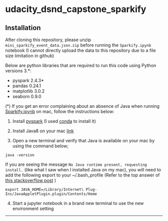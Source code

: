 # udacity_dsnd_capstone_sparkify

##  Installation 

After cloning this repository, please unzip `mini_sparkify_event_data.json.zip` before running the `Sparkify.ipynb` notebook (I cannot directly upload the data to this repository due to a file size limitation in github)

Below are python libraries that are required to run this code using Python versions 3.*:
* pyspark 2.4.3*
* pandas 0.24.1
* matplotlib 3.0.2 
* seaborn 0.9.0 

(*) If you get an error complaining about an absence of Java when running [Sparkify.ipynb](./Sparkify.ipynb) on mac, follow the instructions below:

1. Install [pyspark](http://spark.apache.org/downloads.html) (I used [conda](https://anaconda.org/conda-forge/pyspark) to install it)
2. Install Java8 on your mac [link](https://helpx.adobe.com/x-productkb/global/install-java-jre-mac-os.html)

3. Open a new terminal and verify that Java is available on your mac by using the command below;
```
java -version
```

If you are seeing the message `No Java runtime present, requesting install.` (like what I saw when I installed Java on my mac), you will need to add the following export to your ~/.bash_profile (Refer to the top answer of [this stackoverflow post](https://stackoverflow.com/questions/44009058/even-though-jre-8-is-installed-on-my-mac-no-java-runtime-present-requesting-) )


```
export JAVA_HOME=/Library/Internet\ Plug-Ins/JavaAppletPlugin.plugin/Contents/Home

```

4. Start a jupyter notebook in a brand new terminal to use the new environment setting

<hr />